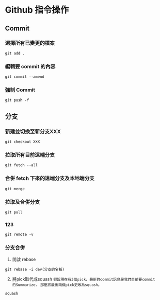 # Github 指令操作

## Commit
### 選擇所有已變更的檔案
```
git add .
```

### 編輯要 commit 的內容
```
git commit --amend
```

### 強制 Commit
```
git push -f
```

## 分支
### 新建並切換至新分支XXX
```
git checkout XXX
```

### 拉取所有目前遠端分支
```
git fetch --all
```

### 合併 fetch 下來的遠端分支及本地端分支
```
git merge
```

### 拉取及合併分支
```
git pull
```

### 123
```
git remote -v
```

### 分支合併
1. 開啟 rebase
```
git rebase -i dev(分支的名稱)
```
2. 將pick取代成squash
`假設現在有3個pick，最新的commit訊息是我們目前要commit的Summarize，`
`那麼將最後兩個pick更改為squash。`

```
squash
```
